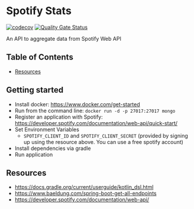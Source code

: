 # Spotify Stats

[![codecov](https://codecov.io/gh/brenthaertlein/spotify-stats/branch/main/graph/badge.svg?token=4O5N0S3725)](https://codecov.io/gh/brenthaertlein/spotify-stats)
[![Quality Gate Status](https://sonarcloud.io/api/project_badges/measure?project=brenthaertlein_spotify-stats&metric=alert_status)](https://sonarcloud.io/summary/new_code?id=brenthaertlein_spotify-stats)

An API to aggregate data from Spotify Web API

## Table of Contents

* [Resources](#Resources)

## Getting started

* Install docker: https://www.docker.com/get-started
* Run from the command line: `docker run -d -p 27017:27017 mongo`
* Register an application with
  Spotify: https://developer.spotify.com/documentation/web-api/quick-start/
* Set Environment Variables
    * `SPOTIFY_CLIENT_ID` and `SPOTIFY_CLIENT_SECRET` (provided by signing up using the resource
      above. You can use a free spotify account)
* Install dependencies via gradle
* Run application

## Resources

* https://docs.gradle.org/current/userguide/kotlin_dsl.html
* https://www.baeldung.com/spring-boot-get-all-endpoints
* https://developer.spotify.com/documentation/web-api/

